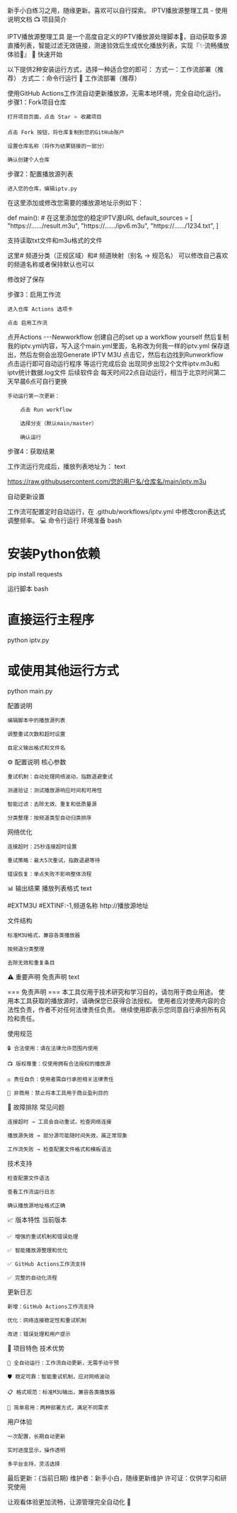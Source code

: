 新手小白练习之用，随缘更新。喜欢可以自行探索。
IPTV播放源整理工具 - 使用说明文档
📺 项目简介

IPTV播放源整理工具 是一个高度自定义的IPTV播放源处理脚本🔧，自动获取多源直播列表，智能过滤无效链接，测速验效后生成优化播放列表，实现『✨流畅播放体验🚀』
🚀 快速开始

以下提供2种安装运行方式，选择一种适合您的即可：
方式一：工作流部署（推荐）
方式二：命令行运行
🔄 工作流部署（推荐）

使用GitHub Actions工作流自动更新播放源，无需本地环境，完全自动化运行。
步骤1：Fork项目仓库

    打开项目页面，点击 Star ⭐ 收藏项目

    点击 Fork 按钮，将仓库复制到您的GitHub账户

    设置仓库名称（将作为结果链接的一部分）

    确认创建个人仓库

步骤2：配置播放源列表

    进入您的仓库，编辑iptv.py  

在这里添加或修改您需要的播放源地址示例如下：

def main():
    # 在这里添加您的稳定IPTV源URL
    default_sources = [
        "https://……/result.m3u",
        "https://……/ipv6.m3u",
        "https://……/1234.txt",
    ]

支持读取txt文件和m3u格式的文件



这里# 频道分类（正规区域）和# 频道映射（别名 -> 规范名）
可以修改自己喜欢的频道名称或者保持默认也可以

修改好了保存
    


步骤3：启用工作流

    进入仓库 Actions 选项卡

    点击 启用工作流
点开Actions ---Newworkflow 创建自己的set up a workflow yourself 
然后复制我的iptv.yml内容，写入这个main.yml里面，名称改为何我一样的iptv.yml
保存退出，然后左侧会出现Generate IPTV M3U 点击它，然后右边找到Runworkflow 点击运行即可自动运行程序
等运行完成后会 出现同步出现2个文件iptv.m3u和iptv统计数据.log文件 后续软件会 每天时间22点自动运行，相当于北京时间第二天早晨6点可自行更换

    手动运行第一次更新：

        点击 Run workflow

        选择分支（默认main/master）

        确认运行

步骤4：获取结果

工作流运行完成后，播放列表地址为：
text

https://raw.githubusercontent.com/您的用户名/仓库名/main/iptv.m3u

自动更新设置

工作流可配置定时自动运行，在 .github/workflows/iptv.yml 中修改cron表达式调整频率。
💻 命令行运行
环境准备
bash

# 安装Python依赖
pip install requests

运行脚本
bash

# 直接运行主程序
python iptv.py

# 或使用其他运行方式
python main.py

配置说明

    编辑脚本中的播放源列表

    调整重试次数和超时设置

    自定义输出格式和文件名

⚙️ 配置说明
核心参数

    重试机制：自动处理网络波动，指数退避重试

    测速验证：测试播放源响应时间和可用性

    智能过滤：去除无效、重复和低质量源

    分类整理：按频道类型自动归类排序

网络优化

    连接超时：25秒连接超时设置

    重试策略：最大5次重试，指数退避等待

    错误恢复：单点失败不影响整体流程

📊 输出结果
播放列表格式
text

#EXTM3U
#EXTINF:-1,频道名称
http://播放源地址

文件结构

    标准M3U格式，兼容各类播放器

    按频道分类整理

    去除无效和重复条目

⚠️ 重要声明
免责声明
text

=== 免责声明 ===
本工具仅用于技术研究和学习目的，请勿用于商业用途。
使用本工具获取的播放源时，请确保您已获得合法授权。
使用者应对使用内容的合法性负责，作者不对任何法律责任负责。
继续使用即表示您同意自行承担所有风险和责任。

使用规范

    🔒 合法使用：请在法律允许范围内使用

    📺 版权尊重：仅使用拥有合法授权的播放源

    ⚖️ 责任自负：使用者需自行承担相关法律责任

    🚫 非商用：禁止将本工具用于商业盈利目的

🔧 故障排除
常见问题

    连接超时 → 工具会自动重试，检查网络连接

    播放源失效 → 部分源可能随时间失效，属正常现象

    工作流失败 → 检查配置文件格式和模板语法

技术支持

    检查配置文件语法

    查看工作流运行日志

    确认播放源地址格式正确

📈 版本特性
当前版本

    ✅ 增强的重试机制和错误处理

    ✅ 智能播放源整理和优化

    ✅ GitHub Actions工作流支持

    ✅ 完整的自动化流程

更新日志

    新增：GitHub Actions工作流支持

    优化：网络连接稳定性和重试机制

    改进：错误处理和用户提示

🌟 项目特色
技术优势

    🚀 全自动运行：工作流自动更新，无需手动干预

    🛡️ 稳定可靠：智能重试机制，应对网络波动

    📋 格式规范：标准M3U输出，兼容各类播放器

    🔧 简单易用：两种部署方式，满足不同需求

用户体验

    一次配置，长期自动更新

    实时进度显示，操作透明

    多平台支持，灵活选择

最后更新：{当前日期}
维护者：新手小白，随缘更新维护
许可证：仅供学习和研究使用

让观看体验更加流畅，让源管理完全自动化 🎯

